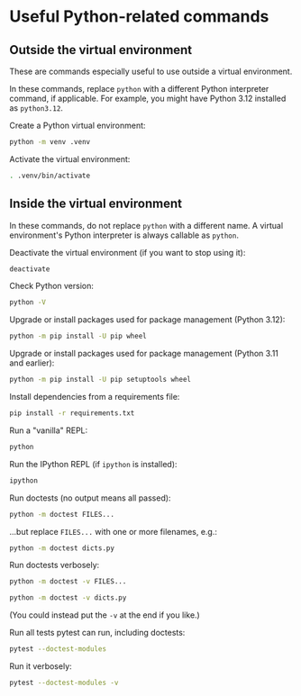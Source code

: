 # Useful Python-related commands

## Outside the virtual environment

These are commands especially useful to use outside a virtual environment.

In these commands, replace `python` with a different Python interpreter
command, if applicable. For example, you might have Python 3.12 installed as
`python3.12`.

Create a Python virtual environment:

```sh
python -m venv .venv
```

Activate the virtual environment:

```sh
. .venv/bin/activate
```

## Inside the virtual environment

In these commands, do not replace `python` with a different name. A virtual
environment's Python interpreter is always callable as `python`.

Deactivate the virtual environment (if you want to stop using it):

```sh
deactivate
```

Check Python version:

```sh
python -V
```

Upgrade or install packages used for package management (Python 3.12):

```sh
python -m pip install -U pip wheel
```

Upgrade or install packages used for package management (Python 3.11 and
earlier):

```sh
python -m pip install -U pip setuptools wheel
```

Install dependencies from a requirements file:

```sh
pip install -r requirements.txt
```

Run a "vanilla" REPL:

```sh
python
```

Run the IPython REPL (if `ipython` is installed):

```sh
ipython
```

Run doctests (no output means all passed):

```sh
python -m doctest FILES...
```

...but replace `FILES...` with one or more filenames, e.g.:

```sh
python -m doctest dicts.py
```

Run doctests verbosely:

```sh
python -m doctest -v FILES...
```

```sh
python -m doctest -v dicts.py
```

(You could instead put the `-v` at the end if you like.)

Run all tests pytest can run, including doctests:

```sh
pytest --doctest-modules
```

Run it verbosely:

```sh
pytest --doctest-modules -v
```
